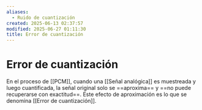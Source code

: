 ```yaml
---
aliases:
  - Ruido de cuantización
created: 2025-06-13 02:37:57
modified: 2025-06-27 01:11:30
title: Error de cuantización
---
```


# Error de cuantización

En el proceso de [[PCM]], cuando una [[Señal analógica]] es muestreada y luego cuantificada, la señal original solo se ==aproxima== y ==no puede recuperarse con exactitud==. Este efecto de aproximación es lo que se denomina [[Error de cuantización]].
